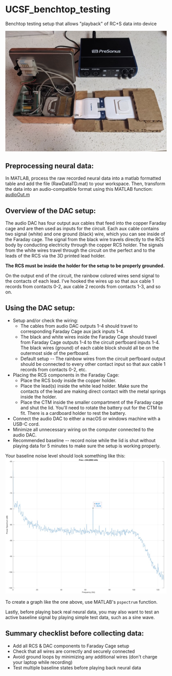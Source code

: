 # UCSF_benchtop_testing
Benchtop testing setup that allows "playback" of RC+S data into device 

![hardware demo](images/hardware_setup.png)

Preprocessing neural data:
-------------

In MATLAB, process the raw recorded neural data into a matlab formatted table and add the file (RawDataTD.mat) to your workspace. Then, transform the data into an audio-compatible format using this MATLAB function: [audioOut.m](audioOut.m)


Overview of the DAC setup:
-------------
The audio DAC has four output aux cables that feed into the copper Faraday cage and are then used as inputs for the circuit.
Each aux cable contains two signal (white) and one ground (black) wire, which you can see inside of the Faraday cage.
The signal from the black wire travels directly to the RCS body by conducting electricity through the copper RCS holder. The signals from the white wires travel through the circuit on the perfect and to the leads of the RCS via the 3D printed lead holder.

**The RCS must be inside the holder for the setup to be properly grounded.**

On the output end of the circuit, the rainbow colored wires send signal to the contacts of each lead.
I've hooked the wires up so that aux cable 1 records from contacts 0-2, aux cable 2 records from contacts 1-3, and so on.

Using the DAC setup:
-------------
* Setup and/or check the wiring: 
  - The cables from audio DAC outputs 1-4 should travel to corresponding Faraday Cage aux jack inputs 1-4. 
  - The black and white wires inside the Faraday Cage should travel from Faraday Cage outputs 1-4 to the circuit perfboard inputs 1-4. The black wires (ground) of each cable block should all be on the outermost side of the perfboard. 
  - Default setup -- The rainbow wires from the circuit perfboard output should be connected to every other contact input so that aux cable 1 records from contacts 0-2, etc.
* Placing the RCS components in the Faraday Cage:
  - Place the RCS body inside the copper holder.
  - Place the lead(s) inside the white lead holder. Make sure the contacts of the lead are making direct contact with the metal springs inside the holder. 
  - Place the CTM inside the smaller compartment of the Faraday cage and shut the lid. You'll need to rotate the battery out for the CTM to fit. There is a cardboard holder to rest the battery.
* Connect the audio DAC to either a macOS or windows machine with a USB-C cord.
* Minimize all unnecessary wiring on the computer connected to the audio DAC.
* Recommended baseline -- record noise while the lid is shut without playing data for 5 minutes to make sure the setup is working properly.

Your baseline noise level should look something like this: 
![baseline noise level](images/baseline_noisefloor.png)

To create a graph like the one above, use MATLAB's `pspectrum` function.

Lastly, before playing back real neural data, you may also want to test an active baseline signal by playing simple test data, such as a sine wave.

Summary checklist before collecting data:
-------------
* Add all RCS & DAC components to Faraday Cage setup
* Check that all wires are correctly and securely connected
* Avoid ground loops by minimizing any additional wires (don't charge your laptop while recording)
* Test multiple baseline states before playing back neural data
